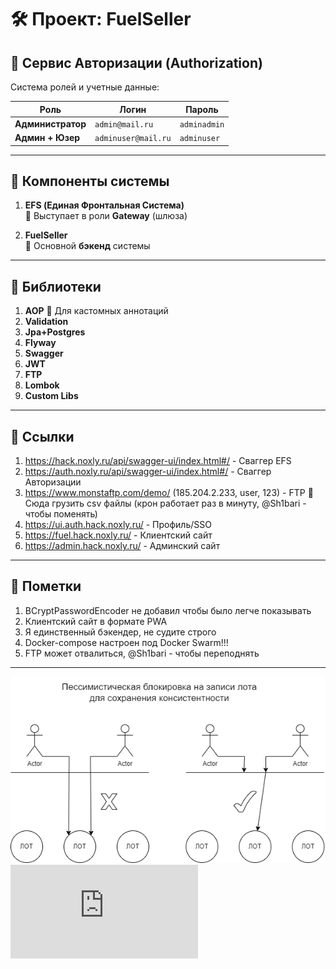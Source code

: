 # 🛠 Проект: FuelSeller

## 🔐 **Сервис Авторизации (Authorization)**
Система ролей и учетные данные:

| Роль          | Логин                 | Пароль      |
|--------------|----------------------|------------|
| **Администратор**  | `admin@mail.ru`     | `adminadmin` |
| **Админ + Юзер**  | `adminuser@mail.ru` | `adminuser`  |

---

## 🔗 **Компоненты системы**
1. **EFS (Единая Фронтальная Система)**  
   🔹 Выступает в роли **Gateway** (шлюза)

2. **FuelSeller**  
   🔹 Основной **бэкенд** системы

---

## 📌 **Библиотеки**
1. **AOP**
   🔹 Для кастомных аннотаций
2. **Validation**
3. **Jpa+Postgres**
4. **Flyway**
5. **Swagger**
6. **JWT**
7. **FTP**
8. **Lombok**
9. **Custom Libs**

---

## 📌 **Ссылки**

1. https://hack.noxly.ru/api/swagger-ui/index.html#/ - Сваггер EFS
2. https://auth.noxly.ru/api/swagger-ui/index.html#/ - Сваггер Авторизации
3. https://www.monstaftp.com/demo/ (185.204.2.233, user, 123) - FTP
   🔹 Сюда грузить csv файлы (крон работает раз в минуту, @Sh1bari - чтобы поменять)
4. https://ui.auth.hack.noxly.ru/ - Профиль/SSO
5. https://fuel.hack.noxly.ru/ - Клиентский сайт
6. https://admin.hack.noxly.ru/ - Админский сайт

---

## 📌 **Пометки**

1. BCryptPasswordEncoder не добавил чтобы было легче показывать
2. Клиентский сайт в формате PWA
3. Я единственный бэкендер, не судите строго
4. Docker-compose настроен под Docker Swarm!!!
5. FTP может отвалиться, @Sh1bari - чтобы переподнять

---

![Пессимистик лок на лоты](assets/1.png)
<br/>
![41 строка](https://github.com/Sh1bari/BestHack/blob/master/FuelSeller/src/main/java/ru/noxly/fuelseller/services/OrderService.java)
